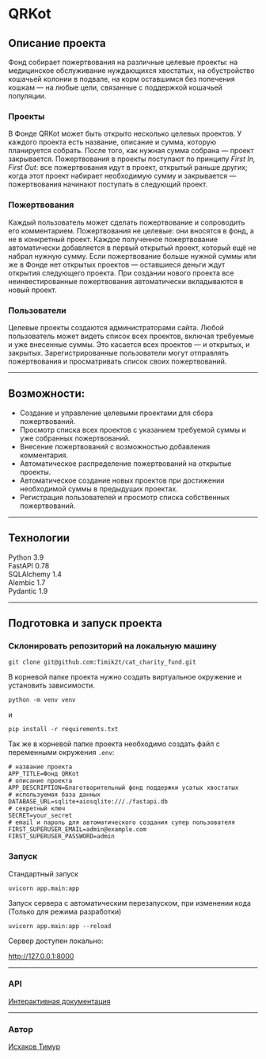 # QRKot

## Описание проекта

Фонд собирает пожертвования на различные целевые проекты: на медицинское обслуживание нуждающихся хвостатых,
на обустройство кошачьей колонии в подвале,
на корм оставшимся без попечения кошкам — на любые цели, связанные с поддержкой кошачьей популяции.

### Проекты  
В Фонде QRKot может быть открыто несколько целевых проектов.
У каждого проекта есть название, описание и сумма, которую планируется собрать.
После того, как нужная сумма собрана — проект закрывается.
Пожертвования в проекты поступают по принципу *First In, First Out*: все пожертвования идут в проект,
открытый раньше других; когда этот проект набирает необходимую сумму и закрывается — пожертвования начинают поступать в следующий проект.
### Пожертвования
Каждый пользователь может сделать пожертвование и сопроводить его комментарием. Пожертвования не целевые: они вносятся в фонд, а не в конкретный проект. Каждое полученное пожертвование автоматически добавляется в первый открытый проект, который ещё не набрал нужную сумму. Если пожертвование больше нужной суммы или же в Фонде нет открытых проектов — оставшиеся деньги ждут открытия следующего проекта. При создании нового проекта все неинвестированные пожертвования автоматически вкладываются в новый проект.
### Пользователи
Целевые проекты создаются администраторами сайта. 
Любой пользователь может видеть список всех проектов, включая требуемые и уже внесенные суммы.
Это касается всех проектов — и открытых, и закрытых.
Зарегистрированные пользователи могут отправлять пожертвования и просматривать список своих пожертвований.
___ 

## Возможности:

* Создание и управление целевыми проектами для сбора пожертвований.
* Просмотр списка всех проектов с указанием требуемой суммы и уже собранных пожертвований.
* Внесение пожертвований с возможностью добавления комментария.
* Автоматическое распределение пожертвований на открытые проекты.
* Автоматическое создание новых проектов при достижении необходимой суммы в предыдущих проектах.
* Регистрация пользователей и просмотр списка собственных пожертвований.
___
## Технологии

Python 3.9  
FastAPI 0.78  
SQLAlchemy 1.4  
Alembic 1.7  
Pydantic 1.9  
___

## Подготовка и запуск проекта

### Склонировать репозиторий на локальную машину

```
git clone git@github.com:Timik2t/cat_charity_fund.git
```

В корневой папке проекта нужно создать виртуальное окружение и установить зависимости.

```
python -m venv venv
```

и

```
pip install -r requirements.txt
```
Так же в корневой папке проекта необходимо создать файл с переменными окружения `.env`:

```
# название проекта
APP_TITLE=Фонд QRKot
# описание проекта
APP_DESCRIPTION=Благотворительный фонд поддержки усатых хвостатых
# используемая база данных
DATABASE_URL=sqlite+aiosqlite:///./fastapi.db
# секретный ключ
SECRET=your_secret
# email и пароль для автоматического создания супер пользователя
FIRST_SUPERUSER_EMAIL=admin@example.com
FIRST_SUPERUSER_PASSWORD=admin
```

### Запуск

Стандартный запуск
```
uvicorn app.main:app 
```

Запуск сервера с автоматическим перезапуском, при изменении кода (Только для режима разработки)
```
uvicorn app.main:app --reload
```
Сервер доступен локально:

http://127.0.0.1:8000
___
### API 

[Интерактивная документация](http://127.0.0.1:8000/swagger "Swagger")
___
### Автор

[Исхаков Тимур](https://github.com/Timik2t "GitHub аккаунт")